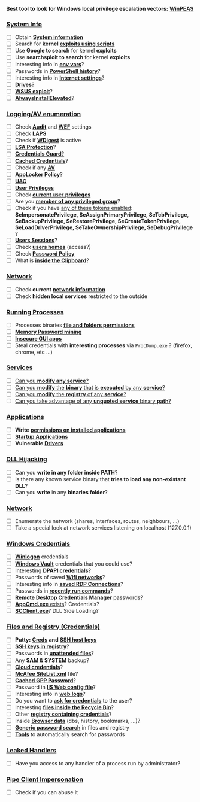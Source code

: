 

**Best tool to look for Windows local privilege escalation vectors:** [**WinPEAS**](https://github.com/carlospolop/privilege-escalation-awesome-scripts-suite/tree/master/winPEAS)
### [System Info](https://book.hacktricks.xyz/windows-hardening/windows-local-privilege-escalation#system-info)

- [ ] Obtain [**System information**](https://book.hacktricks.xyz/windows-hardening/windows-local-privilege-escalation#system-info)
- [ ] Search for **kernel** [**exploits using scripts**](https://book.hacktricks.xyz/windows-hardening/windows-local-privilege-escalation#version-exploits)
- [ ] Use **Google to search** for kernel **exploits**
- [ ] Use **searchsploit to search** for kernel **exploits**
- [ ] Interesting info in [**env vars**](https://book.hacktricks.xyz/windows-hardening/windows-local-privilege-escalation#environment)?
- [ ] Passwords in [**PowerShell history**](https://book.hacktricks.xyz/windows-hardening/windows-local-privilege-escalation#powershell-history)?
- [ ] Interesting info in [**Internet settings**](https://book.hacktricks.xyz/windows-hardening/windows-local-privilege-escalation#internet-settings)?
- [ ] [**Drives**](https://book.hacktricks.xyz/windows-hardening/windows-local-privilege-escalation#drives)?
- [ ] [**WSUS exploit**](https://book.hacktricks.xyz/windows-hardening/windows-local-privilege-escalation#wsus)?
- [ ] [**AlwaysInstallElevated**](https://book.hacktricks.xyz/windows-hardening/windows-local-privilege-escalation#alwaysinstallelevated)?

### [Logging/AV enumeration](https://book.hacktricks.xyz/windows-hardening/windows-local-privilege-escalation#enumeration)

- [ ] Check [**Audit**](https://book.hacktricks.xyz/windows-hardening/windows-local-privilege-escalation#audit-settings) and [**WEF**](https://book.hacktricks.xyz/windows-hardening/windows-local-privilege-escalation#wef) settings
- [ ] Check [**LAPS**](https://book.hacktricks.xyz/windows-hardening/windows-local-privilege-escalation#laps)
- [ ] Check if [**WDigest**](https://book.hacktricks.xyz/windows-hardening/windows-local-privilege-escalation#wdigest) is active
- [ ] [**LSA Protection**](https://book.hacktricks.xyz/windows-hardening/windows-local-privilege-escalation#lsa-protection)?
- [ ] [**Credentials Guard**](https://book.hacktricks.xyz/windows-hardening/windows-local-privilege-escalation#credentials-guard)[?](https://book.hacktricks.xyz/windows-hardening/windows-local-privilege-escalation#cached-credentials)
- [ ] [**Cached Credentials**](https://book.hacktricks.xyz/windows-hardening/windows-local-privilege-escalation#cached-credentials)?
- [ ] Check if any [**AV**](https://github.com/carlospolop/hacktricks/blob/master/windows-hardening/windows-av-bypass/README.md)
- [ ] [**AppLocker Policy**](https://github.com/carlospolop/hacktricks/blob/master/windows-hardening/authentication-credentials-uac-and-efs/README.md#applocker-policy)?
- [ ] [**UAC**](https://github.com/carlospolop/hacktricks/blob/master/windows-hardening/authentication-credentials-uac-and-efs/uac-user-account-control/README.md)
- [ ] [**User Privileges**](https://book.hacktricks.xyz/windows-hardening/windows-local-privilege-escalation#users-and-groups)
- [ ] Check [**current** user **privileges**](https://book.hacktricks.xyz/windows-hardening/windows-local-privilege-escalation#users-and-groups)
- [ ] Are you [**member of any privileged group**](https://book.hacktricks.xyz/windows-hardening/windows-local-privilege-escalation#privileged-groups)?
- [ ] Check if you have [any of these tokens enabled](https://book.hacktricks.xyz/windows-hardening/windows-local-privilege-escalation#token-manipulation): **SeImpersonatePrivilege, SeAssignPrimaryPrivilege, SeTcbPrivilege, SeBackupPrivilege, SeRestorePrivilege, SeCreateTokenPrivilege, SeLoadDriverPrivilege, SeTakeOwnershipPrivilege, SeDebugPrivilege** ?
- [ ] [**Users Sessions**](https://book.hacktricks.xyz/windows-hardening/windows-local-privilege-escalation#logged-users-sessions)?
- [ ] Check [**users homes**](https://book.hacktricks.xyz/windows-hardening/windows-local-privilege-escalation#home-folders) (access?)
- [ ] Check [**Password Policy**](https://book.hacktricks.xyz/windows-hardening/windows-local-privilege-escalation#password-policy)
- [ ] What is [**inside the Clipboard**](https://book.hacktricks.xyz/windows-hardening/windows-local-privilege-escalation#get-the-content-of-the-clipboard)?

### [Network](https://book.hacktricks.xyz/windows-hardening/windows-local-privilege-escalation#network)

- [ ] Check **current** [**network** **information**](https://book.hacktricks.xyz/windows-hardening/windows-local-privilege-escalation#network)
- [ ] Check **hidden local services** restricted to the outside

### [Running Processes](https://book.hacktricks.xyz/windows-hardening/windows-local-privilege-escalation#running-processes)

- [ ] Processes binaries [**file and folders permissions**](https://book.hacktricks.xyz/windows-hardening/windows-local-privilege-escalation#file-and-folder-permissions)
- [ ] [**Memory Password mining**](https://book.hacktricks.xyz/windows-hardening/windows-local-privilege-escalation#memory-password-mining)
- [ ] [**Insecure GUI apps**](https://book.hacktricks.xyz/windows-hardening/windows-local-privilege-escalation#insecure-gui-apps)
- [ ] Steal credentials with **interesting processes** via `ProcDump.exe` ? (firefox, chrome, etc ...)

### [Services](https://book.hacktricks.xyz/windows-hardening/windows-local-privilege-escalation#services)

- [ ] [Can you **modify any service**?](https://book.hacktricks.xyz/windows-hardening/windows-local-privilege-escalation#permissions)
- [ ] [Can you **modify** the **binary** that is **executed** by any **service**?](https://book.hacktricks.xyz/windows-hardening/windows-local-privilege-escalation#modify-service-binary-path)
- [ ] [Can you **modify** the **registry** of any **service**?](https://book.hacktricks.xyz/windows-hardening/windows-local-privilege-escalation#services-registry-modify-permissions)
- [ ] [Can you take advantage of any **unquoted service** binary **path**?](https://book.hacktricks.xyz/windows-hardening/windows-local-privilege-escalation#unquoted-service-paths)

### [**Applications**](https://book.hacktricks.xyz/windows-hardening/windows-local-privilege-escalation#applications)

- [ ] **Write** [**permissions on installed applications**](https://book.hacktricks.xyz/windows-hardening/windows-local-privilege-escalation#write-permissions)
- [ ] [**Startup Applications**](https://book.hacktricks.xyz/windows-hardening/windows-local-privilege-escalation#run-at-startup)
- [ ] **Vulnerable** [**Drivers**](https://book.hacktricks.xyz/windows-hardening/windows-local-privilege-escalation#drivers)

### [DLL Hijacking](https://book.hacktricks.xyz/windows-hardening/windows-local-privilege-escalation#path-dll-hijacking)

- [ ] Can you **write in any folder inside PATH**?
- [ ] Is there any known service binary that **tries to load any non-existant DLL**?
- [ ] Can you **write** in any **binaries folder**?

### [Network](https://book.hacktricks.xyz/windows-hardening/windows-local-privilege-escalation#network)

- [ ] Enumerate the network (shares, interfaces, routes, neighbours, ...)
- [ ] Take a special look at network services listening on localhost (127.0.0.1)

### [Windows Credentials](https://book.hacktricks.xyz/windows-hardening/windows-local-privilege-escalation#windows-credentials)

- [ ] [**Winlogon**](https://book.hacktricks.xyz/windows-hardening/windows-local-privilege-escalation#winlogon-credentials) credentials
- [ ] [**Windows Vault**](https://book.hacktricks.xyz/windows-hardening/windows-local-privilege-escalation#credentials-manager-windows-vault) credentials that you could use?
- [ ] Interesting [**DPAPI credentials**](https://book.hacktricks.xyz/windows-hardening/windows-local-privilege-escalation#dpapi)?
- [ ] Passwords of saved [**Wifi networks**](https://book.hacktricks.xyz/windows-hardening/windows-local-privilege-escalation#wifi)?
- [ ] Interesting info in [**saved RDP Connections**](https://book.hacktricks.xyz/windows-hardening/windows-local-privilege-escalation#saved-rdp-connections)?
- [ ] Passwords in [**recently run commands**](https://book.hacktricks.xyz/windows-hardening/windows-local-privilege-escalation#recently-run-commands)?
- [ ] [**Remote Desktop Credentials Manager**](https://book.hacktricks.xyz/windows-hardening/windows-local-privilege-escalation#remote-desktop-credential-manager) passwords?
- [ ] [**AppCmd.exe** exists](https://book.hacktricks.xyz/windows-hardening/windows-local-privilege-escalation#appcmd-exe)? Credentials?
- [ ] [**SCClient.exe**](https://book.hacktricks.xyz/windows-hardening/windows-local-privilege-escalation#scclient-sccm)? DLL Side Loading?

### [Files and Registry (Credentials)](https://book.hacktricks.xyz/windows-hardening/windows-local-privilege-escalation#files-and-registry-credentials)

- [ ] **Putty:** [**Creds**](https://book.hacktricks.xyz/windows-hardening/windows-local-privilege-escalation#putty-creds) **and** [**SSH host keys**](https://book.hacktricks.xyz/windows-hardening/windows-local-privilege-escalation#putty-ssh-host-keys)
- [ ] [**SSH keys in registry**](https://book.hacktricks.xyz/windows-hardening/windows-local-privilege-escalation#ssh-keys-in-registry)?
- [ ] Passwords in [**unattended files**](https://book.hacktricks.xyz/windows-hardening/windows-local-privilege-escalation#unattended-files)?
- [ ] Any [**SAM & SYSTEM**](https://book.hacktricks.xyz/windows-hardening/windows-local-privilege-escalation#sam-and-system-backups) backup?
- [ ] [**Cloud credentials**](https://book.hacktricks.xyz/windows-hardening/windows-local-privilege-escalation#cloud-credentials)?
- [ ] [**McAfee SiteList.xml**](https://book.hacktricks.xyz/windows-hardening/windows-local-privilege-escalation#mcafee-sitelist.xml) file?
- [ ] [**Cached GPP Password**](https://book.hacktricks.xyz/windows-hardening/windows-local-privilege-escalation#cached-gpp-pasword)?
- [ ] Password in [**IIS Web config file**](https://book.hacktricks.xyz/windows-hardening/windows-local-privilege-escalation#iis-web-config)?
- [ ] Interesting info in [**web** **logs**](https://book.hacktricks.xyz/windows-hardening/windows-local-privilege-escalation#logs)?
- [ ] Do you want to [**ask for credentials**](https://book.hacktricks.xyz/windows-hardening/windows-local-privilege-escalation#ask-for-credentials) to the user?
- [ ] Interesting [**files inside the Recycle Bin**](https://book.hacktricks.xyz/windows-hardening/windows-local-privilege-escalation#credentials-in-the-recyclebin)?
- [ ] Other [**registry containing credentials**](https://book.hacktricks.xyz/windows-hardening/windows-local-privilege-escalation#inside-the-registry)?
- [ ] Inside [**Browser data**](https://book.hacktricks.xyz/windows-hardening/windows-local-privilege-escalation#browsers-history) (dbs, history, bookmarks, ...)?
- [ ] [**Generic password search**](https://book.hacktricks.xyz/windows-hardening/windows-local-privilege-escalation#generic-password-search-in-files-and-registry) in files and registry
- [ ] [**Tools**](https://book.hacktricks.xyz/windows-hardening/windows-local-privilege-escalation#tools-that-search-for-passwords) to automatically search for passwords

### [Leaked Handlers](https://book.hacktricks.xyz/windows-hardening/windows-local-privilege-escalation#leaked-handlers)

- [ ] Have you access to any handler of a process run by administrator?

### [Pipe Client Impersonation](https://book.hacktricks.xyz/windows-hardening/windows-local-privilege-escalation#named-pipe-client-impersonation)

- [ ] Check if you can abuse it